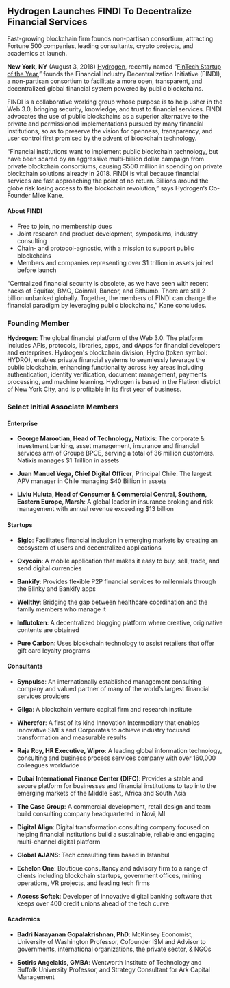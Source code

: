 ## Hydrogen Launches FINDI To Decentralize Financial Services
Fast-growing blockchain firm founds non-partisan consortium, attracting Fortune 500 companies, leading consultants, crypto projects, and academics at launch.

**New York, NY** (August 3, 2018) [Hydrogen](www.hydrogenplatform.com), recently named “[FinTech Startup of the Year](https://home.kpmg.com/lu/en/home/media/press-releases/2018/06/fintech-awards-luxembourg.html),” founds the Financial Industry Decentralization Initiative (FINDI), a non-partisan consortium to facilitate a more open, transparent, and decentralized global financial system powered by public blockchains.

  

FINDI is a collaborative working group whose purpose is to help usher in the Web 3.0, bringing security, knowledge, and trust to financial services. FINDI advocates the use of public blockchains as a superior alternative to the private and permissioned implementations pursued by many financial institutions, so as to preserve the vision for openness, transparency, and user control first promised by the advent of blockchain technology.

  

“Financial institutions want to implement public blockchain technology, but have been scared by an aggressive multi-billion dollar campaign from private blockchain consortiums, causing $500 million in spending on private blockchain solutions already in 2018. FINDI is vital because financial services are fast approaching the point of no return. Billions around the globe risk losing access to the blockchain revolution,” says Hydrogen’s Co-Founder Mike Kane.

  

#### About FINDI

-   Free to join, no membership dues
-   Joint research and product development, symposiums, industry consulting
-   Chain- and protocol-agnostic, with a mission to support public blockchains
-   Members and companies representing over $1 trillion in assets joined before launch
    

  

“Centralized financial security is obsolete, as we have seen with recent hacks of Equifax, BMO, Coinrail, Bancor, and Bithumb. There are still 2 billion unbanked globally. Together, the members of FINDI can change the financial paradigm by leveraging public blockchains,” Kane concludes.

  
  

### Founding Member

  

**Hydrogen**: The global financial platform of the Web 3.0. The platform includes APIs, protocols, libraries, apps, and dApps for financial developers and enterprises. Hydrogen's blockchain division, Hydro (token symbol: HYDRO), enables private financial systems to seamlessly leverage the public blockchain, enhancing functionality across key areas including authentication, identity verification, document management, payments processing, and machine learning. Hydrogen is based in the Flatiron district of New York City, and is profitable in its first year of business.

### Select Initial Associate Members

  

#### Enterprise

-   **George Marootian, Head of Technology, Natixis**: The corporate & investment banking, asset management, insurance and financial services arm of Groupe BPCE, serving a total of 36 million customers. Natixis manages $1 Trillion in assets
    
-   **Juan Manuel Vega, Chief Digital Officer**, Principal Chile: The largest APV manager in Chile managing $40 Billion in assets
    
-   **Liviu Huluta, Head of Consumer & Commercial Central, Southern, Eastern Europe, Marsh**: A global leader in insurance broking and risk management with annual revenue exceeding $13 billion
    

  

#### Startups

-   **Siglo**: Facilitates financial inclusion in emerging markets by creating an ecosystem of users and decentralized applications
    
-   **Oxycoin**: A mobile application that makes it easy to buy, sell, trade, and send digital currencies
    
-   **Bankify**: Provides flexible P2P financial services to millennials through the Blinky and Bankify apps
    
-   **Wellthy**: Bridging the gap between healthcare coordination and the family members who manage it
    
-   **Influtoken**: A decentralized blogging platform where creative, originative contents are obtained
    
-   **Pure Carbon**: Uses blockchain technology to assist retailers that offer gift card loyalty programs
    

  

#### Consultants

-   **Synpulse**: An internationally established management consulting company and valued partner of many of the world’s largest financial services providers
    
-   **Gilga**: A blockchain venture capital firm and research institute
    
-   **Wherefor**: A first of its kind Innovation Intermediary that enables innovative SMEs and Corporates to achieve industry focused transformation and measurable results
    
-   **Raja Roy, HR Executive, Wipro**: A leading global information technology, consulting and business process services company with over 160,000 colleagues worldwide
    
-   **Dubai International Finance Center (DIFC)**: Provides a stable and secure platform for businesses and financial institutions to tap into the emerging markets of the Middle East, Africa and South Asia
    
-   **The Case Group**: A commercial development, retail design and team build consulting company headquartered in Novi, MI
    
-   **Digital Align**: Digital transformation consulting company focused on helping financial institutions build a sustainable, reliable and engaging multi-channel digital platform
    
-   **Global AJANS**: Tech consulting firm based in Istanbul
    
-   **Echelon One**: Boutique consultancy and advisory firm to a range of clients including blockchain startups, government offices, mining operations, VR projects, and leading tech firms
    
-   **Access Softek**: Developer of innovative digital banking software that keeps over 400 credit unions ahead of the tech curve
    

  

#### Academics

-   **Badri Narayanan Gopalakrishnan, PhD**: McKinsey Economist, University of Washington Professor, Cofounder ISM and Advisor to governments, international organizations, the private sector, & NGOs
    

* **Sotiris Angelakis, GMBA**: Wentworth Institute of Technology and Suffolk University Professor, and Strategy Consultant for Ark Capital Management
